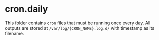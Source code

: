 # cron.daily

This folder contains `cron` files that must be running once every day.
All outputs are stored at `/var/log/{CRON_NAME}.log.d/` with timestamp as its filename.
